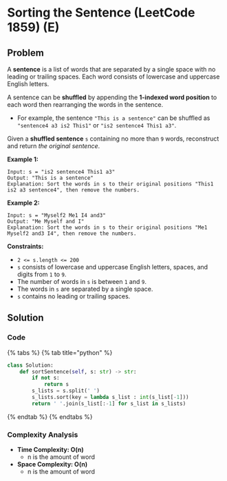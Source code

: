 # Sorting the Sentence \(LeetCode 1859\) \(E\)

## Problem

A **sentence** is a list of words that are separated by a single space with no leading or trailing spaces. Each word consists of lowercase and uppercase English letters.

A sentence can be **shuffled** by appending the **1-indexed word position** to each word then rearranging the words in the sentence.

* For example, the sentence `"This is a sentence"` can be shuffled as `"sentence4 a3 is2 This1"` or `"is2 sentence4 This1 a3"`.

Given a **shuffled sentence** `s` containing no more than `9` words, reconstruct and return _the original sentence_.

**Example 1:**

```text
Input: s = "is2 sentence4 This1 a3"
Output: "This is a sentence"
Explanation: Sort the words in s to their original positions "This1 is2 a3 sentence4", then remove the numbers.
```

**Example 2:**

```text
Input: s = "Myself2 Me1 I4 and3"
Output: "Me Myself and I"
Explanation: Sort the words in s to their original positions "Me1 Myself2 and3 I4", then remove the numbers.
```

**Constraints:**

* `2 <= s.length <= 200`
* `s` consists of lowercase and uppercase English letters, spaces, and digits from `1` to `9`.
* The number of words in `s` is between `1` and `9`.
* The words in `s` are separated by a single space.
* `s` contains no leading or trailing spaces.

## Solution 

### Code

{% tabs %}
{% tab title="python" %}
```python
class Solution:
    def sortSentence(self, s: str) -> str:
        if not s:
            return s
        s_lists = s.split(' ')
        s_lists.sort(key = lambda s_list : int(s_list[-1]))
        return ' '.join(s_list[:-1] for s_list in s_lists)
```
{% endtab %}
{% endtabs %}

### Complexity Analysis

* **Time Complexity: O\(n\)**
  * n is the amount of word
* **Space Complexity: O\(n\)**
  * n is the amount of word

